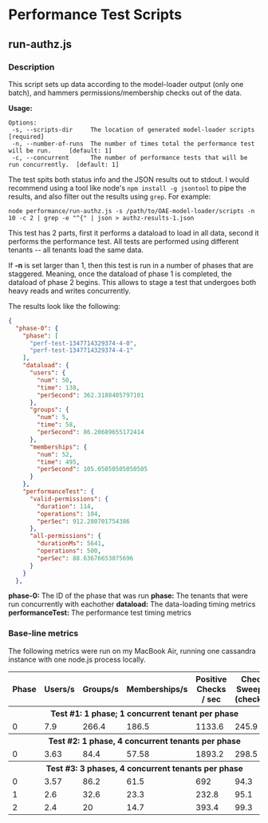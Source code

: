 # Performance Test Scripts

## run-authz.js

### Description

This script sets up data according to the model-loader output (only one batch), and hammers permissions/membership checks out of the data.

**Usage:**

```
Options:
 -s, --scripts-dir     The location of generated model-loader scripts                  [required]
 -n, --number-of-runs  The number of times total the performance test will be run.     [default: 1]
 -c, --concurrent      The number of performance tests that will be run concurrently.  [default: 1]
```

The test spits both status info and the JSON results out to stdout. I would recommend using a tool like node's `npm install -g jsontool` to pipe the results, and also filter out the results using `grep`. For example:

`node performance/run-authz.js -s /path/to/OAE-model-loader/scripts -n 10 -c 2 | grep -e "^{" | json > authz-results-1.json`

This test has 2 parts, first it performs a dataload to load in all data, second it performs the performance test. All tests are performed using different tenants -- all tenants load the same data.

If **-n** is set larger than 1, then this test is run in a number of phases that are staggered. Meaning, once the dataload of phase 1 is completed, the dataload of phase 2 begins. This allows to stage a test that undergoes both heavy reads and writes concurrently.

The results look like the following:

```json
{
  "phase-0": {
    "phase": [
      "perf-test-1347714329374-4-0",
      "perf-test-1347714329374-4-1"
    ],
    "dataload": {
      "users": {
        "num": 50,
        "time": 138,
        "perSecond": 362.3188405797101
      },
      "groups": {
        "num": 5,
        "time": 58,
        "perSecond": 86.20689655172414
      },
      "memberships": {
        "num": 52,
        "time": 495,
        "perSecond": 105.05050505050505
      }
    },
    "performanceTest": {
      "valid-permissions": {
        "duration": 114,
        "operations": 104,
        "perSec": 912.280701754386
      },
      "all-permissions": {
        "durationMs": 5641,
        "operations": 500,
        "perSec": 88.63676653075696
      }
    }
  },
```

**phase-0:** The ID of the phase that was run
**phase:** The tenants that were run concurrently with eachother
**dataload:** The data-loading timing metrics
**performanceTest:** The performance test timing metrics

### Base-line metrics

The following metrics were run on my MacBook Air, running one cassandra instance with one node.js process locally.

<table>
  <tr>
    <th>Phase</th>
    <th>Users/s</th>
    <th>Groups/s</th>
    <th>Memberships/s</th>
    <th>Positive Checks / sec</th>
    <th>Checks Sweep #1 (checks/s)</th>
  </tr>
  <tr>
    <th colspan="6">Test #1: 1 phase; 1 concurrent tenant per phase</th>
  </tr>
  <tr>
    <td>0</td>
    <td>7.9</td>
    <td>266.4</td>
    <td>186.5</td>
    <td>1133.6</td>
    <td>245.9</td>
  </tr>
  <tr>
    <th colspan="6">Test #2: 1 phase, 4 concurrent tenants per phase</th>
  </tr>
  <tr>
    <td>0</td>
    <td>3.63</td>
    <td>84.4</td>
    <td>57.58</td>
    <td>1893.2</td>
    <td>298.5</td>
  </tr>
  <tr>
    <th colspan="6">Test #3: 3 phases, 4 concurrent tenants per phase</th>
  </tr>
  <tr>
    <td>0</td>
    <td>3.57</td>
    <td>86.2</td>
    <td>61.5</td>
    <td>692</td>
    <td>94.3</td>
  </tr>
  <tr>
    <td>1</td>
    <td>2.6</td>
    <td>32.6</td>
    <td>23.3</td>
    <td>232.8</td>
    <td>95.1</td>
  </tr>
  <tr>
    <td>2</td>
    <td>2.4</td>
    <td>20</td>
    <td>14.7</td>
    <td>393.4</td>
    <td>99.3</td>
  </tr>
</table>


